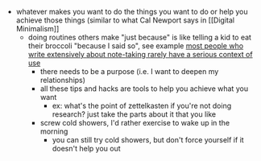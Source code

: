 - whatever makes you want to do the things you want to do or help you achieve those things (similar to what Cal Newport says in [[Digital Minimalism]]
	- doing routines others make "just because" is like telling a kid to eat their broccoli "because I said so", see example [most people who write extensively about note-taking rarely have a serious context of use](https://notes.andymatuschak.org/z51q8prEJzs5Jqa5WPThYoV)
		- there needs to be a purpose (i.e. I want to deepen my relationships)
		- all these tips and hacks are tools to help you achieve what you want
			- ex: what's the point of zettelkasten if you're not doing research? just take the parts about it that you like
		- screw cold showers, I'd rather exercise to wake up in the morning
			- you can still try cold showers, but don't force yourself if it doesn't help you out
